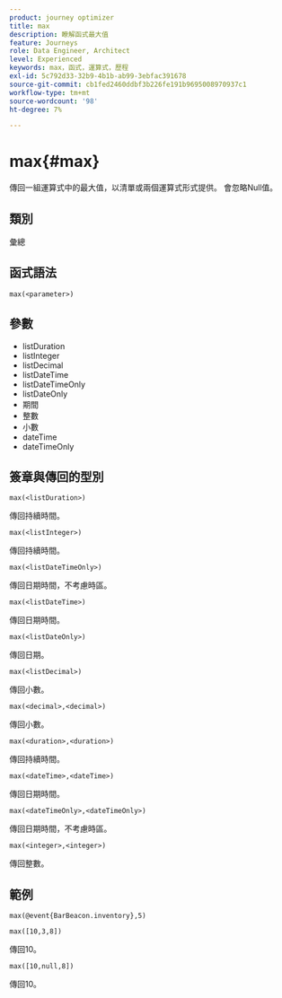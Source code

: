 ```yaml
---
product: journey optimizer
title: max
description: 瞭解函式最大值
feature: Journeys
role: Data Engineer, Architect
level: Experienced
keywords: max，函式，運算式，歷程
exl-id: 5c792d33-32b9-4b1b-ab99-3ebfac391678
source-git-commit: cb1fed2460ddbf3b226fe191b9695008970937c1
workflow-type: tm+mt
source-wordcount: '98'
ht-degree: 7%

---
```


# max{#max}

傳回一組運算式中的最大值，以清單或兩個運算式形式提供。 會忽略Null值。

## 類別

彙總

## 函式語法

`max(<parameter>)`

## 參數

* listDuration
* listInteger
* listDecimal
* listDateTime
* listDateTimeOnly
* listDateOnly
* 期間
* 整數
* 小數
* dateTime
* dateTimeOnly

## 簽章與傳回的型別

`max(<listDuration>)`

傳回持續時間。

`max(<listInteger>)`

傳回持續時間。

`max(<listDateTimeOnly>)`

傳回日期時間，不考慮時區。

`max(<listDateTime>)`

傳回日期時間。

`max(<listDateOnly>)`

傳回日期。

`max(<listDecimal>)`

傳回小數。

`max(<decimal>,<decimal>)`

傳回小數。

`max(<duration>,<duration>)`

傳回持續時間。

`max(<dateTime>,<dateTime>)`

傳回日期時間。

`max(<dateTimeOnly>,<dateTimeOnly>)`

傳回日期時間，不考慮時區。

`max(<integer>,<integer>)`

傳回整數。

## 範例

`max(@event{BarBeacon.inventory},5)`

`max([10,3,8])`

傳回10。

`max([10,null,8])`

傳回10。
